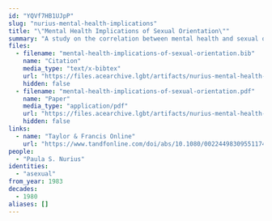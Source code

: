 ```yaml
---
id: "YQVf7HB1UJpP"
slug: "nurius-mental-health-implications"
title: "\"Mental Health Implications of Sexual Orientation\""
summary: "A study on the correlation between mental health and sexual orientation which includes asexual people as a sample group"
files:
  - filename: "mental-health-implications-of-sexual-orientation.bib"
    name: "Citation"
    media_type: "text/x-bibtex"
    url: "https://files.acearchive.lgbt/artifacts/nurius-mental-health-implications/mental-health-implications-of-sexual-orientation.bib"
    hidden: false
  - filename: "mental-health-implications-of-sexual-orientation.pdf"
    name: "Paper"
    media_type: "application/pdf"
    url: "https://files.acearchive.lgbt/artifacts/nurius-mental-health-implications/mental-health-implications-of-sexual-orientation.pdf"
    hidden: false
links:
  - name: "Taylor & Francis Online"
    url: "https://www.tandfonline.com/doi/abs/10.1080/00224498309551174"
people:
  - "Paula S. Nurius"
identities:
  - "asexual"
from_year: 1983
decades:
  - 1980
aliases: []
---
```

